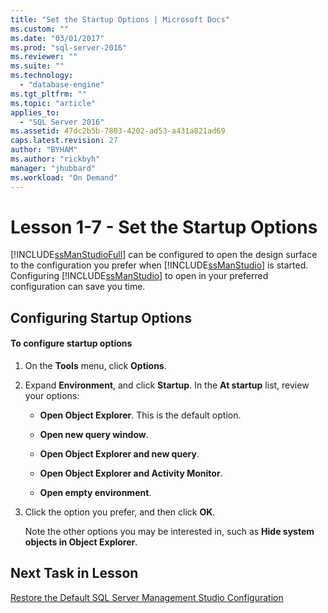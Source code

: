 ```yaml
---
title: "Set the Startup Options | Microsoft Docs"
ms.custom: ""
ms.date: "03/01/2017"
ms.prod: "sql-server-2016"
ms.reviewer: ""
ms.suite: ""
ms.technology: 
  - "database-engine"
ms.tgt_pltfrm: ""
ms.topic: "article"
applies_to: 
  - "SQL Server 2016"
ms.assetid: 47dc2b5b-7803-4202-ad53-a431a821ad69
caps.latest.revision: 27
author: "BYHAM"
ms.author: "rickbyh"
manager: "jhubbard"
ms.workload: "On Demand"
---
```

# Lesson 1-7 - Set the Startup Options
[!INCLUDE[ssManStudioFull](../../includes/ssmanstudiofull-md.md)] can be configured to open the design surface to the configuration you prefer when [!INCLUDE[ssManStudio](../../includes/ssmanstudio-md.md)] is started. Configuring [!INCLUDE[ssManStudio](../../includes/ssmanstudio-md.md)] to open in your preferred configuration can save you time.  
  
## Configuring Startup Options  
  
#### To configure startup options  
  
1.  On the **Tools** menu, click **Options**.  
  
2.  Expand **Environment**, and click **Startup**. In the **At startup** list, review your options:  
  
    -   **Open Object Explorer**. This is the default option.  
  
    -   **Open new query window**.  
  
    -   **Open Object Explorer and new query**.  
  
    -   **Open Object Explorer and Activity Monitor**.  
  
    -   **Open empty environment**.  
  
3.  Click the option you prefer, and then click **OK**.  
  
    Note the other options you may be interested in, such as **Hide system objects in Object Explorer**.  
  
## Next Task in Lesson  
[Restore the Default SQL Server Management Studio Configuration](../../tools/sql-server-management-studio/lesson-1-8-restore-the-default-sql-server-management-studio-configuration.md)  
  
  
  
